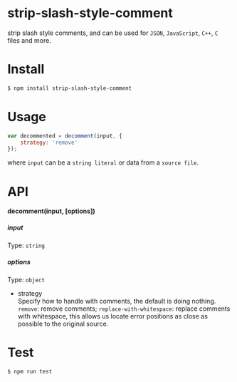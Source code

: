 # strip-slash-style-comment
strip slash style comments, and can be used for `JSON`, `JavaScript`, `C++`, `C` files and more.

# Install
```bash
$ npm install strip-slash-style-comment
```

# Usage
```js
var decommented = decomment(input, {
    strategy: 'remove'
});
```
where `input` can be a `string literal` or data from a `source file`.


# API
**decomment(input, [options])**

##### input     
Type: `string`

##### options
Type: `object`

- strategy         
Specify how to handle with comments, the default is doing nothing. `remove`: remove comments; `replace-with-whitespace`:
replace comments with whitespace, this allows us locate error positions as close as possible to the original source.

# Test

```
$ npm run test
```
